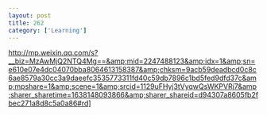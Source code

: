 ```yaml
---
layout: post
title: 262
category: ['Learning']
---
```


http://mp.weixin.qq.com/s?__biz=MzAwMjQ2NTQ4Mg==&amp;mid=2247488123&amp;idx=1&amp;sn=e610e07e4dc04070bba8064613158387&amp;chksm=9acb59deadbcd0c8c6ae8579a30cc3a9daeefc3535773311fd40c59db7896c1bd5fed9dfd37c&amp;mpshare=1&amp;scene=1&amp;srcid=1129uFHyj3tVyqwQsWKPVRj7&amp;sharer_sharetime=1638148093866&amp;sharer_shareid=d94307a8605fb2fbec271a8d8c5a0a86#rd]


